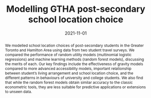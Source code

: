 ---
title: "Modelling GTHA post-secondary school location choice"
date: 2021-11-01
publishDate:  2021-11-01
authors: ["**Ethan Baron**", "Gonzalo Martinez Santos", "Eric J. Miller"]
publication_types: ["2"]
abstract: "We modelled school location choices of post-secondary students in the Greater Toronto and Hamilton Area using data from two student travel surveys. We compared the performance of random utility models (multinomial logistic regressions) and machine learning methods (random forest models), discussing the merits of each. Our key findings include the effectiveness of gravity models compared to more advanced accessibility models, important relationship between student’s living arrangement and school location choice, and the different patterns in behaviours of university and college students. We also find that while the random forest models obtain similar accuracy to the classic econometric tools, they are less suitable for predictive applications or extensions to unseen data."
featured: true
publication: "Transportation Association of Canada Conference and Exhibition"
links:
  - icon_pack: fas
    icon: scroll
    name: PDF
    url: 'https://www.tac-atc.ca/sites/default/files/conf%5Fpapers/barone%5Fmodellinggthapost-secondaryschoollocationchoice.pdf'
  - icon_pack: ai
    icon: open-data
    name: GitHub
    url: 'https://github.com/gonzaloMS-2000/PORPOS-TMG'
---